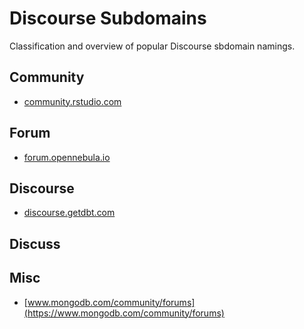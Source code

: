 # Discourse Subdomains

Classification and overview of popular Discourse sbdomain namings.

## Community

- [community.rstudio.com](https://community.rstudio.com/)

## Forum

- [forum.opennebula.io](https://forum.opennebula.io/)

## Discourse

- [discourse.getdbt.com](https://discourse.getdbt.com/)

## Discuss



## Misc

- [www.mongodb.com/community/forums](https://www.mongodb.com/community/forums)
